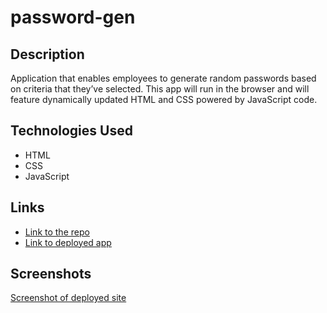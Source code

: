 # password-gen

## Description
Application that enables employees to generate random passwords based on criteria that they’ve selected. This app will run in the browser and will feature dynamically updated HTML and CSS powered by JavaScript code.

## Technologies Used
* HTML
* CSS
* JavaScript

## Links
* [Link to the repo](https://github.com/onionchop/password-gen) 
* [Link to deployed app](https://onionchop.github.io/password-gen/)

## Screenshots
[Screenshot of deployed site](/assets/images/screenshot.png)
